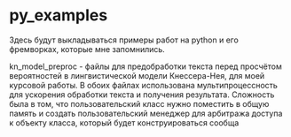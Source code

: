 # py_examples
Здесь будут выкладываться примеры работ на python и его фремворках, которые мне запомнились.

kn_model_preproc - файлы для предобработки текста перед просчётом вероятностей в лингвистической модели Кнессера-Нея, 
  для моей курсовой работы. В обоих файлах использована мультипроцессность для ускорения обработки текста
  и получения результата. Сложность была в том, что пользовательский класс нужно поместить в общую 
  память и создать пользовательский менеджер для арбитража доступа к объекту класса, который будет конструироваться сообща
